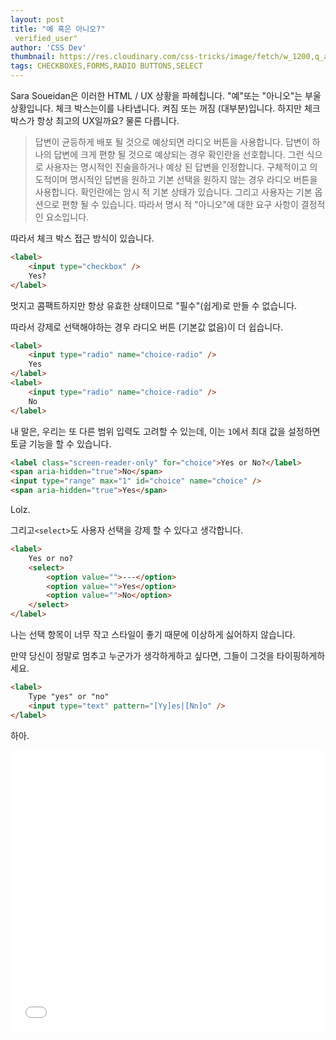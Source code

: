```yaml
---
layout: post
title: "예 혹은 아니오?"
 verified_user"
author: 'CSS Dev'
thumbnail: https://res.cloudinary.com/css-tricks/image/fetch/w_1200,q_auto,f_auto/https://css-tricks.com/wp-content/uploads/2020/12/form-ux-options.jpg
tags: CHECKBOXES,FORMS,RADIO BUTTONS,SELECT
---
```


Sara Soueidan은 이러한 HTML / UX 상황을 파헤칩니다.
"예"또는 "아니오"는 부울 상황입니다.
체크 박스는이를 나타냅니다. 켜짐 또는 꺼짐 (대부분)입니다.
하지만 체크 박스가 항상 최고의 UX일까요?
물론 다릅니다.

> 답변이 균등하게 배포 될 것으로 예상되면 라디오 버튼을 사용합니다.
> 답변이 하나의 답변에 크게 편향 될 것으로 예상되는 경우 확인란을 선호합니다.
> 그런 식으로 사용자는 명시적인 진술을하거나 예상 된 답변을 인정합니다.
> 구체적이고 의도적이며 명시적인 답변을 원하고 기본 선택을 원하지 않는 경우 라디오 버튼을 사용합니다.
> 확인란에는 암시 적 기본 상태가 있습니다.
> 그리고 사용자는 기본 옵션으로 편향 될 수 있습니다.
> 따라서 명시 적 "아니오"에 대한 요구 사항이 결정적인 요소입니다.

따라서 체크 박스 접근 방식이 있습니다.

```html
<label>
    <input type="checkbox" />
    Yes?
</label>
```

멋지고 콤팩트하지만 항상 유효한 상태이므로 "필수"(쉽게)로 만들 수 없습니다.

따라서 강제로 선택해야하는 경우 라디오 버튼 (기본값 없음)이 더 쉽습니다.

```html
<label>
    <input type="radio" name="choice-radio" />
    Yes
</label>
<label>
    <input type="radio" name="choice-radio" />
    No
</label>
```

내 말은, 우리는 또 다른 범위 입력도 고려할 수 있는데, 이는 `1`에서 최대 값을 설정하면 토글 기능을 할 수 있습니다.

```html
<label class="screen-reader-only" for="choice">Yes or No?</label>
<span aria-hidden="true">No</span>
<input type="range" max="1" id="choice" name="choice" />
<span aria-hidden="true">Yes</span>
```

Lolz.

그리고`<select>`도 사용자 선택을 강제 할 수 있다고 생각합니다.

```html
<label>
    Yes or no?
    <select>
        <option value="">---</option>
        <option value="">Yes</option>
        <option value="">No</option>
    </select>
</label>
```

나는 선택 항목이 너무 작고 스타일이 좋기 때문에 이상하게 싫어하지 않습니다.

만약 당신이 정말로 멈추고 누군가가 생각하게하고 싶다면, 그들이 그것을 타이핑하게하세요.

```html
<label>
    Type "yes" or "no"
    <input type="text" pattern="[Yy]es|[Nn]o" />
</label>
```

하아.

<div class="wp-block-cp-codepen-gutenberg-embed-block cp_embed_wrapper resizable" style="height: 450px;"><iframe id="cp_embed_ZEpyrLw" src="//codepen.io/anon/embed/ZEpyrLw?height=450&amp;theme-id=1&amp;slug-hash=ZEpyrLw&amp;default-tab=html,result" height="450" scrolling="no" frameborder="0" allowfullscreen="" allowpaymentrequest="" name="CodePen Embed ZEpyrLw" title="CodePen Embed ZEpyrLw" class="cp_embed_iframe" style="width: 100%; overflow: hidden; height: 100%;">CodePen Embed Fallback</iframe><div class="win-size-grip" style="touch-action: none;"></div></div>
